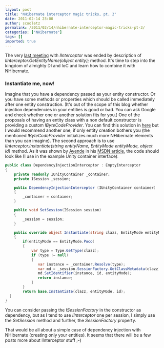 ```yaml
---
layout: post
title: "NHibernate interceptor magic tricks, pt. 3"
date: 2011-02-14 23:00
author: scooletz
permalink: /2011/02/14/nhibernate-interceptor-magic-tricks-pt-3/
categories: ["NHibernate"]
tags: []
imported: true
---
```


The very [last meeting](http://blog.scooletz.com/2011/02/04/nhibernate-interceptor-magic-tricks-pt-2/) with *IInterceptor* was ended by description of *IInterceptor.GetEntityName(object entity);* method. It's time to step into the kingdom of almighty DI and IoC and learn how to combine it with NHibernate.

### Instantiate me, now!

Imagine that you have a dependency passed as your entity constructor. Or you have some methods or properties which should be called immediately after one entity construction. (It's out of the scope of this blog whether injection dependencies in your entities is good or bad. You can ask Google and check whether one or another solution fits for you.) One of the proposals of having an entity class with a non default constructor is providing a custom *IByteCodeProvider*. You can find this solution in [here](http://nhforge.org/blogs/nhibernate/archive/2008/12/12/entities-behavior-injection.aspx) but I would recommend another one, if only entity creation bothers you (the mentioned *IByteCodeProvider* initializes much more NHibernate elements than you can imagine). The second approach is to use *IInterceptor.Instantiate(string entityName, EntityMode entityMode, object id)* method. As it was shown by [Ayende](http://ayende.com/blog/default.aspx) in his [MSDN article](http://msdn.microsoft.com/en-us/magazine/ee819139.aspx), the code should look like (I use in the example Unity container interface):

```csharp
public class DependencyInjectionInterceptor : EmptyInterceptor
{
    private readonly IUnityContainer _container;
    private ISession _session;

    public DependencyInjectionInterceptor (IUnityContainer container)
    {
        _container = container;
    }

    public void SetSession(ISession session)
    {
        _session = session;
    }

    public override object Instantiate(string clazz, EntityMode entityMode, object id)
    {
        if(entityMode == EntityMode.Poco)
        {
            var type = Type.GetType(clazz);
            if (type != null)
            {
               var instance = _container.Resolve(type);
               var md = _session.SessionFactory.GetClassMetadata(clazz);
               md.SetIdentifier(instance, id, entityMode);
               return instance;
            }
        }
        return base.Instantiate(clazz, entityMode, id);
  }
}
```
You can consider passing the *ISessionFactory* in the constructor as dependency, but as I tend to use *IInterceptor* one per session, I simply use the *SetSession* method and further, the *SessionFactory* property.

That would be all about a simple case of dependency injection with NHibernate (creating only your entities). It seems that there will be a few posts more about IInterceptor stuff ;-)
